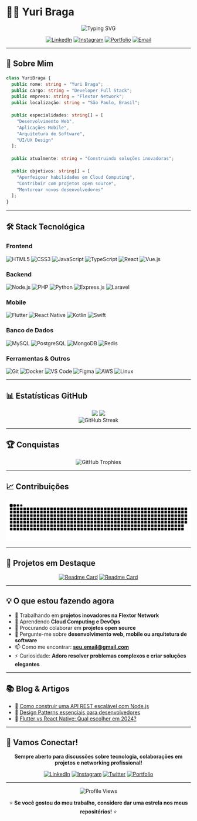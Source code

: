 # 👨‍💻 Yuri Braga

<div align="center">
  <img src="https://readme-typing-svg.herokuapp.com?font=Fira+Code&size=22&duration=3000&pause=1000&color=00D9FF&center=true&vCenter=true&width=440&lines=Desenvolvedor+Full+Stack;Especialista+em+Tecnologias+Modernas;Sempre+aprendendo+algo+novo!" alt="Typing SVG" />
</div>

<div align="center">
  
  [![LinkedIn](https://img.shields.io/badge/LinkedIn-0077B5?style=for-the-badge&logo=linkedin&logoColor=white)](https://linkedin.com/in/seu-perfil)
  [![Instagram](https://img.shields.io/badge/Instagram-E4405F?style=for-the-badge&logo=instagram&logoColor=white)](https://instagram.com/seu-perfil)
  [![Portfolio](https://img.shields.io/badge/Portfolio-000000?style=for-the-badge&logo=About.me&logoColor=white)](https://seu-portfolio.com)
  [![Email](https://img.shields.io/badge/Email-D14836?style=for-the-badge&logo=gmail&logoColor=white)](mailto:seu.email@gmail.com)

</div>

---

## 🚀 Sobre Mim

```typescript
class YuriBraga {
  public nome: string = "Yuri Braga";
  public cargo: string = "Developer Full Stack";
  public empresa: string = "Flextor Network";
  public localização: string = "São Paulo, Brasil";
  
  public especialidades: string[] = [
    "Desenvolvimento Web",
    "Aplicações Mobile",
    "Arquitetura de Software",
    "UI/UX Design"
  ];
  
  public atualmente: string = "Construindo soluções inovadoras";
  
  public objetivos: string[] = [
    "Aperfeiçoar habilidades em Cloud Computing",
    "Contribuir com projetos open source",
    "Mentorear novos desenvolvedores"
  ];
}
```

---

## 🛠️ Stack Tecnológica

### **Frontend**
<div align="left">
  <img alt="HTML5" src="https://img.shields.io/badge/HTML5-E34F26?style=for-the-badge&logo=html5&logoColor=white"/>
  <img alt="CSS3" src="https://img.shields.io/badge/CSS3-1572B6?style=for-the-badge&logo=css3&logoColor=white"/>
  <img alt="JavaScript" src="https://img.shields.io/badge/JavaScript-F7DF1E?style=for-the-badge&logo=javascript&logoColor=black"/>
  <img alt="TypeScript" src="https://img.shields.io/badge/TypeScript-007ACC?style=for-the-badge&logo=typescript&logoColor=white"/>
  <img alt="React" src="https://img.shields.io/badge/React-20232A?style=for-the-badge&logo=react&logoColor=61DAFB"/>
  <img alt="Vue.js" src="https://img.shields.io/badge/Vue.js-35495E?style=for-the-badge&logo=vue.js&logoColor=4FC08D"/>
</div>

### **Backend**
<div align="left">
  <img alt="Node.js" src="https://img.shields.io/badge/Node.js-43853D?style=for-the-badge&logo=node.js&logoColor=white"/>
  <img alt="PHP" src="https://img.shields.io/badge/PHP-777BB4?style=for-the-badge&logo=php&logoColor=white"/>
  <img alt="Python" src="https://img.shields.io/badge/Python-3776AB?style=for-the-badge&logo=python&logoColor=white"/>
  <img alt="Express.js" src="https://img.shields.io/badge/Express.js-404D59?style=for-the-badge"/>
  <img alt="Laravel" src="https://img.shields.io/badge/Laravel-FF2D20?style=for-the-badge&logo=laravel&logoColor=white"/>
</div>

### **Mobile**
<div align="left">
  <img alt="Flutter" src="https://img.shields.io/badge/Flutter-02569B?style=for-the-badge&logo=flutter&logoColor=white"/>
  <img alt="React Native" src="https://img.shields.io/badge/React_Native-20232A?style=for-the-badge&logo=react&logoColor=61DAFB"/>
  <img alt="Kotlin" src="https://img.shields.io/badge/Kotlin-0095D5?style=for-the-badge&logo=kotlin&logoColor=white"/>
  <img alt="Swift" src="https://img.shields.io/badge/Swift-FA7343?style=for-the-badge&logo=swift&logoColor=white"/>
</div>

### **Banco de Dados**
<div align="left">
  <img alt="MySQL" src="https://img.shields.io/badge/MySQL-00000F?style=for-the-badge&logo=mysql&logoColor=white"/>
  <img alt="PostgreSQL" src="https://img.shields.io/badge/PostgreSQL-316192?style=for-the-badge&logo=postgresql&logoColor=white"/>
  <img alt="MongoDB" src="https://img.shields.io/badge/MongoDB-4EA94B?style=for-the-badge&logo=mongodb&logoColor=white"/>
  <img alt="Redis" src="https://img.shields.io/badge/Redis-DC382D?style=for-the-badge&logo=redis&logoColor=white"/>
</div>

### **Ferramentas & Outros**
<div align="left">
  <img alt="Git" src="https://img.shields.io/badge/Git-F05032?style=for-the-badge&logo=git&logoColor=white"/>
  <img alt="Docker" src="https://img.shields.io/badge/Docker-2496ED?style=for-the-badge&logo=docker&logoColor=white"/>
  <img alt="VS Code" src="https://img.shields.io/badge/VS_Code-007ACC?style=for-the-badge&logo=visual-studio-code&logoColor=white"/>
  <img alt="Figma" src="https://img.shields.io/badge/Figma-F24E1E?style=for-the-badge&logo=figma&logoColor=white"/>
  <img alt="AWS" src="https://img.shields.io/badge/AWS-232F3E?style=for-the-badge&logo=amazon-aws&logoColor=white"/>
  <img alt="Linux" src="https://img.shields.io/badge/Linux-FCC624?style=for-the-badge&logo=linux&logoColor=black"/>
</div>

---

## 📊 Estatísticas GitHub

<div align="center">
  <img height="180em" src="https://github-readme-stats.vercel.app/api?username=yuribraga17&show_icons=true&theme=tokyonight&include_all_commits=true&count_private=true&cache_seconds=86400&border_radius=15&bg_color=0D1117&title_color=00D9FF&icon_color=00D9FF&text_color=C9D1D9&border_color=30363D"/>
  <img height="180em" src="https://github-readme-stats.vercel.app/api/top-langs/?username=yuribraga17&layout=compact&langs_count=8&theme=tokyonight&cache_seconds=86400&border_radius=15&bg_color=0D1117&title_color=00D9FF&text_color=C9D1D9&border_color=30363D"/>
</div>

<div align="center">
  <img src="https://github-readme-streak-stats.herokuapp.com/?user=yuribraga17&theme=tokyonight&background=0D1117&border=30363D&stroke=00D9FF&ring=00D9FF&fire=00D9FF&currStreakLabel=00D9FF&sideNums=C9D1D9&currStreakNum=C9D1D9&sideLabels=C9D1D9&dates=C9D1D9" alt="GitHub Streak"/>
</div>

---

## 🏆 Conquistas

<div align="center">
  <img src="https://github-profile-trophy.vercel.app/?username=yuribraga17&theme=tokyonight&no-frame=true&column=4&margin-w=15&margin-h=15&no-bg=true" alt="GitHub Trophies"/>
</div>

---

## 📈 Contribuições

<div align="center">
  <img alt="Snake animation" src="https://raw.githubusercontent.com/platane/platane/output/github-contribution-grid-snake-dark.svg"/>
</div>

---

## 🎯 Projetos em Destaque

<div align="center">
  
  [![Readme Card](https://github-readme-stats.vercel.app/api/pin/?username=yuribraga17&repo=nome-do-projeto-1&theme=tokyonight&bg_color=0D1117&title_color=00D9FF&text_color=C9D1D9&border_color=30363D)](https://github.com/yuribraga17/nome-do-projeto-1)
  [![Readme Card](https://github-readme-stats.vercel.app/api/pin/?username=yuribraga17&repo=nome-do-projeto-2&theme=tokyonight&bg_color=0D1117&title_color=00D9FF&text_color=C9D1D9&border_color=30363D)](https://github.com/yuribraga17/nome-do-projeto-2)

</div>

---

## 💡 O que estou fazendo agora

- 🔭 Trabalhando em **projetos inovadores na Flextor Network**
- 🌱 Aprendendo **Cloud Computing e DevOps**
- 👯 Procurando colaborar em **projetos open source**
- 💬 Pergunte-me sobre **desenvolvimento web, mobile ou arquitetura de software**
- 📫 Como me encontrar: **[seu.email@gmail.com](mailto:seu.email@gmail.com)**
- ⚡ Curiosidade: **Adoro resolver problemas complexos e criar soluções elegantes**

---

## 📚 Blog & Artigos

<!-- BLOG-POST-LIST:START -->
- 🚀 [Como construir uma API REST escalável com Node.js](https://seu-blog.com/api-rest-nodejs)
- 🎨 [Design Patterns essenciais para desenvolvedores](https://seu-blog.com/design-patterns)
- 📱 [Flutter vs React Native: Qual escolher em 2024?](https://seu-blog.com/flutter-vs-react-native)
<!-- BLOG-POST-LIST:END -->

---

## 🤝 Vamos Conectar!

<div align="center">
  
  **Sempre aberto para discussões sobre tecnologia, colaborações em projetos e networking profissional!**
  
  [![LinkedIn](https://img.shields.io/badge/-LinkedIn-0077B5?style=flat-square&logo=LinkedIn&logoColor=white)](https://linkedin.com/in/seu-perfil)
  [![Instagram](https://img.shields.io/badge/-Instagram-E4405F?style=flat-square&logo=Instagram&logoColor=white)](https://instagram.com/seu-perfil)
  [![Twitter](https://img.shields.io/badge/-Twitter-1DA1F2?style=flat-square&logo=Twitter&logoColor=white)](https://twitter.com/seu-perfil)
  [![Portfolio](https://img.shields.io/badge/-Portfolio-000000?style=flat-square&logo=About.me&logoColor=white)](https://seu-portfolio.com)

</div>

---

<div align="center">
  
  ![Profile Views](https://komarev.com/ghpvc/?username=yuribraga17&color=00D9FF&style=flat-square&label=Profile+Views)
  
  ⭐️ **Se você gostou do meu trabalho, considere dar uma estrela nos meus repositórios!** ⭐️
  
</div>
